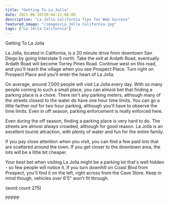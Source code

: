 ```yaml
---
title: "Getting To La Jolla"
date: 2021-06-10T20:44:11-08:00
description: "La Jolla California Tips for Web Success"
featured_image: "/images/La Jolla California.jpg"
tags: ["La Jolla California"]
---
```


Getting To La Jolla

La Jolla, located in California, is a 20 minute 
drive from downtown San Diego by going Interstate
5 north.  Take the exit at Ardath Road, eventually
Ardath Road will become Torrey Pines Road.  Continue
west on this road, and you'll reach the village 
when you see Prospect Place.  Turn right on Prospect
Place and you'll enter the heart of La Jolla.

On average, around 7,000 people will visit La Jolla
every day.  With so many people coming to such a 
small place, you can almost bet that finding a 
parking place is a chore.  There isn't any parking
meters, although many of the streets closest to the
water do have one hour time limits.  You can go
a little farther out for two hour parking, although
you'll have to observe the time limits.  Even in
off season, parking enforcement is really enforced
here.

Even during the off season, finding a parking place
is very hard to do.  The streets are almost always
crowded, although for good reason.  La Jolla is an
excellent tourist attraction, with plenty of water
and fun for the entire family.

If you pay close attention when you visit, you can
find a few paid lots that are scattered around the
town.  If you get closer to the downtown area, the
lots will be a little bit cheaper.

Your best bet when visiting La Jolla might be a 
parking lot that's well hidden - so few people will
notice it.  If you turn downhill on Coast Blvd
from Prospect, you'll find it on the left, right
across from the Cave Store.  Keep in mind though,
vehicles over 6'5" won't fit through.

(word count 275)

PPPPP
